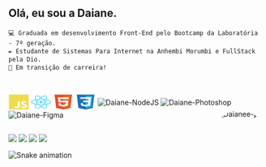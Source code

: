 ## Olá, eu sou a Daiane.
	💻 Graduada em desenvolvimento Front-End pelo Bootcamp da Laboratória - 7º geração.
	✒️ Estudante de Sistemas Para Internet na Anhembi Morumbi e FullStack pela Dio. 
	🍃 Em transição de carreira!

## 
<div style="display: inline_block"><br>
  <img align="center" alt="Daiane-js" height="30" width="40" src="https://raw.githubusercontent.com/devicons/devicon/master/icons/javascript/javascript-plain.svg">
  <img align="center" alt="Daiane-React" height="30" width="40" src="https://raw.githubusercontent.com/devicons/devicon/master/icons/react/react-original.svg">
  <img align="center" alt="Daiane-HTML" height="30" width="40" src="https://raw.githubusercontent.com/devicons/devicon/master/icons/html5/html5-original.svg">
  <img align="center" alt="Daiane-CSS" height="30" width="40" src="https://raw.githubusercontent.com/devicons/devicon/master/icons/css3/css3-original.svg">
  <img align="center" alt="Daiane-NodeJS" height="40" width="40" 	src="https://cdn.jsdelivr.net/gh/devicons/devicon/icons/nodejs/nodejs-original-wordmark.svg" />
  <img align="center" alt="Daiane-Photoshop" height="30" width="40" 	src="https://cdn.jsdelivr.net/gh/devicons/devicon/icons/photoshop/photoshop-plain.svg" />    
  <img align="center" alt="Daiane-Figma" height="30" width="40" src="https://cdn.jsdelivr.net/gh/devicons/devicon/icons/figma/figma-original.svg" />
  <img align="right" alt="Daianee-pic" height="150" style="border-radius:50px;" src="https://avatars.githubusercontent.com/u/95250588?v=4">
          	
</div>
  
  ##
 
<div> 
  
  <a href="https://instagram.com/daiianesx" target="_blank"><img src="https://img.shields.io/badge/-Instagram-%23E4405F?style=for-the-badge&logo=instagram&logoColor=white" target="_blank"></a>
 <a href="https://discord.gg/wagxzStdcR" target="_blank"><img src="https://img.shields.io/badge/Discord-7289DA?style=for-the-badge&logo=discord&logoColor=white" target="_blank"></a> 
  <a href = "mailto:daianeecs@gmail.com"><img src="https://img.shields.io/badge/-Gmail-%23333?style=for-the-badge&logo=gmail&logoColor=white" target="_blank"></a>
  <a href="https://www.linkedin.com/in/daianegoncalves/" target="_blank"><img src="https://img.shields.io/badge/-LinkedIn-%230077B5?style=for-the-badge&logo=linkedin&logoColor=white" target="_blank"></a> 
  
</div>

![Snake animation](https://github.com/daiianex/blob/output/github-contribution-grid-snake.svg)
